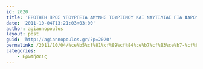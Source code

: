 ```yaml
---
id: 2020
title: 'ΕΡΩΤΗΣΗ ΠΡΟΣ ΥΠΟΥΡΓΕΙΑ ΑΜΥΝΗΣ ΤΟΥΡΙΣΜΟΥ ΚΑΙ ΝΑΥΤΙΛΙΑΣ ΓΙΑ ΦΑΡΟΥΣ ΧΩΡΑΣ 4-10-2011'
date: '2011-10-04T13:21:03+03:00'
author: agiannopoulos
layout: post
guid: 'http://agiannopoulos.gr/?p=2020'
permalink: /2011/10/04/%ce%b5%cf%81%cf%89%cf%84%ce%b7%cf%83%ce%b7-%cf%80%cf%81%ce%bf%cf%83-%cf%85%cf%80%ce%bf%cf%85%cf%81%ce%b3%ce%b5%ce%b9%ce%b1-%ce%b1%ce%bc%cf%85%ce%bd%ce%b7%cf%83-%cf%84%ce%bf%cf%85%cf%81%ce%b9%cf%83/
categories:
    - Ερωτήσεις
---
```


